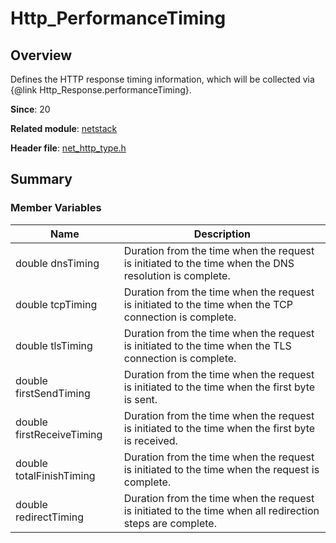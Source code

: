 # Http_PerformanceTiming
<!--Kit: Network Kit-->
<!--Subsystem: Communication-->
<!--Owner: @wmyao_mm-->
<!--Designer: @guo-min_net-->
<!--Tester: @tongxilin-->
<!--Adviser: @zhang_yixin13-->
## Overview

Defines the HTTP response timing information, which will be collected via {@link Http_Response.performanceTiming}.

**Since**: 20

**Related module**: [netstack](capi-netstack.md)

**Header file**: [net_http_type.h](capi-net-http-type-h.md)

## Summary

### Member Variables

| Name| Description|
| -- | -- |
| double dnsTiming | Duration from the time when the request is initiated to the time when the DNS resolution is complete.|
| double tcpTiming | Duration from the time when the request is initiated to the time when the TCP connection is complete.|
| double tlsTiming | Duration from the time when the request is initiated to the time when the TLS connection is complete.|
| double firstSendTiming | Duration from the time when the request is initiated to the time when the first byte is sent.|
| double firstReceiveTiming | Duration from the time when the request is initiated to the time when the first byte is received.|
| double totalFinishTiming | Duration from the time when the request is initiated to the time when the request is complete.|
| double redirectTiming | Duration from the time when the request is initiated to the time when all redirection steps are complete.|
